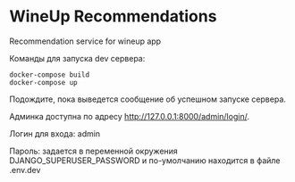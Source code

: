 WineUp Recommendations
==============================

Recommendation service for wineup app

Команды для запуска dev сервера:
```shell script
docker-compose build
docker-compose up
```
Подождите, пока выведется сообщение об успешном запуске сервера.

Админка доступна по адресу http://127.0.0.1:8000/admin/login/.

Логин для входа: admin

Пароль: задается в переменной окружения DJANGO_SUPERUSER_PASSWORD и по-умолчанию находится в файле .env.dev
